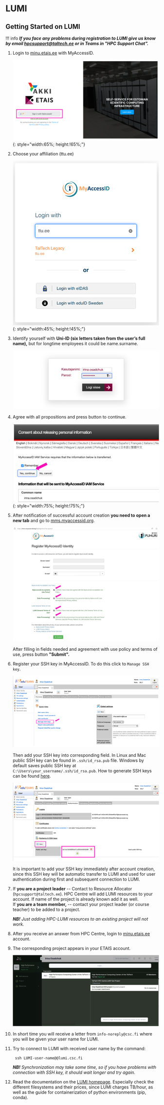 # LUMI

## Getting Started on LUMI

!!! info
    ***If you face any problems during registration to LUMI give us know by email [hpcsupport@taltech.ee](mailto:hpcsupport@taltech.ee) or in Teams in  "HPC Support Chat".***

1. Login to [minu.etais.ee](https://minu.etais.ee/login/) with MyAccessID.

	![etais](/lumi/etais.png){: style="width:65%; height:!65%;"}

2. Choose your affiliation (ttu.ee)

	![MyAccessID](/lumi/MyAccessID1.png){: style="width:45%; height:!45%;"}

3. Identify yourself with **Uni-ID (six letters taken from the user’s full name),** but for longtime employees it could be name.surname. 
	
	![etais](/lumi/etais-2.png)

4. Agree with all propositions and press button to continue.  
	
	![etais](/lumi/etais-3-1.png){: style="width:75%; height:!75%;"}

5. After notification of successful account creation **you need to open a new tab** and go to [mms.myaccessid.org](https://mms.myaccessid.org/profile/).  

	![MyAccessID](/lumi/MyAccessID-1.png)

    After filling in fields needed and agreement with use policy and terms of use, press button **"Submit".**

6. Register your SSH key in MyAccessID. To do this click to `Manage SSH key`.

	![ssh-key-1](/lumi/ssh-key-1.png)

	Then add your SSH key into corresponding field. In Linux and Mac public SSH key can be found in `.ssh/id_rsa.pub` file. Windows by default saves public SSH key at `C:\Users\your_username/.ssh/id_rsa.pub`. How to generate SSH keys can be found [here](/ssh.html).

	![ssh-key-2](/lumi/ssh-key-2.png)

	It is important to add your SSH key immediately after account creation, since this SSH key will be automatic transfer to LUMI and used for user authentication during first and subsequent connection to LUMI.

7. If **you are a project leader** -- Contact to Resource Allocator (`hpcsupport@taltech.ee`). HPC Centre will add LUMI resources to your account. If name of the project is already known add it as well.  </br> If **you are a team member,** -- contact your project leader (or course teacher) to be added to a project.
	
	***NB!*** _Just adding HPC-LUMI resources to an existing project will not work._

5. After you receive an answer from HPC Centre, login to [minu.etais.ee](https://minu.etais.ee/) account.

6. The corresponding project appears in your ETAIS account.  

	![workspace](/lumi/workspace.png)

6. In short time you will receive a letter from `info-noreply@csc.fi` where you will be given your user name for LUMI.

7. Try to connect to LUMI with received user name by the command:
	
		ssh LUMI-user-name@@lumi.csc.fi

	***NB!*** _Synchronization may take some time, so if you have problems with connection with SSH key, it should wait longer and try again._

8. Read the documentation on the [LUMI homepage](https://docs.lumi-supercomputer.eu/firststeps/getstarted/). Especially check the different filesystems and their prices, since LUMI charges TB/hour, as well as the guide for containerization of python environments (pip, conda).
